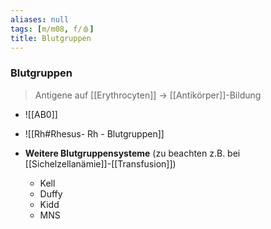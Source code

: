 ```yaml
---
aliases: null
tags: [m/m08, f/🩸]
title: Blutgruppen
---
```

### Blutgruppen
> Antigene auf [[Erythrocyten]] → [[Antikörper]]-Bildung
- ![[AB0]]
- ![[Rh#Rhesus- Rh - Blutgruppen]]


- **Weitere Blutgruppensysteme** (zu beachten z.B. bei [[Sichelzellanämie]]-[[Transfusion]])
	- Kell
	- Duffy
	- Kidd
	- MNS
